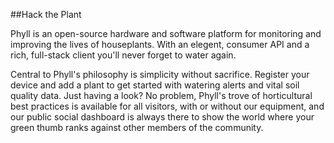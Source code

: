 ##Hack the Plant

Phyll is an open-source hardware and software platform for monitoring and improving the lives of houseplants. With an elegent, consumer API and a rich, full-stack client you'll never forget to water again.

Central to Phyll's philosophy is simplicity without sacrifice. Register your device and add a plant to get started with watering alerts and vital soil quality data. Just having a look? No problem, Phyll's trove of horticultural best practices is available for all visitors, with or without our equipment, and our public social dashboard is always there to show the world where your green thumb ranks against other members of the community.

